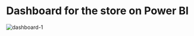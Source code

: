 # Dashboard for the store  on Power BI
![dashboard-1](https://user-images.githubusercontent.com/105629156/206865304-0b26fd0d-42bb-44ec-84a9-0ce6caaf8884.png)
